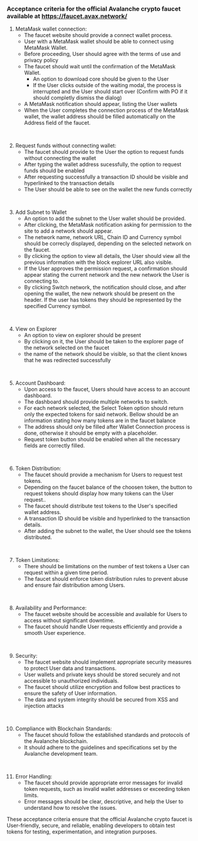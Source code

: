 ### Acceptance criteria for the official Avalanche crypto faucet available at https://faucet.avax.network/

1. MetaMask wallet connection:
   - The faucet website should provide a connect wallet process.
   - User with a MetaMask wallet should be able to connect using MetaMask Wallet.
   - Before proceeding, User should agree with the terms of use and privacy policy
   - The faucet should wait until the confirmation of the MetaMask Wallet. 
     - An option to download core should be given to the User
     - If the User clicks outside of the waiting modal, the process is interrupted and the User should start over (Confirm with PO if it should completly dismiss the dialog)
   - A MetaMask notification should appear, listing the User wallets
   - When the User completes the connection process of the MetaMask wallet, the wallet address should be filled automatically on the Address field of the faucet. 

<br/>

2. Request funds without connecting wallet:
   - The faucet should provide to the User the option to request funds without connecting the wallet
   - After typing the wallet address sucessfully, the option to request funds should be enabled
   - After requesting successfully a transaction ID should be visible and hyperlinked to the transaction details
   - The User should be able to see on the wallet the new funds correctly

<br/>

3. Add Subnet to Wallet
   - An option to add the subnet to the User wallet should be provided.
   - After clicking, the MetaMask notification asking for permission to the site to add a network should appear.
   - The network name, network URL, Chain ID and Currency symbol should be correcly displayed, depending on the selected network on the faucet.
   - By clicking the option to view all details, the User should view all the previous information with the block explorer URL also visible.
   - If the User approves the permission request, a confirmation should appear stating the current network and the new network the User is connecting to.
   - By clicking Switch network, the notification should close, and after opening the wallet, the new network should be present on the header. If the user has tokens they should be represented by the specified Currency symbol.

<br/>

4. View on Explorer
   - An option to view on explorer should be present
   - By clicking on it, the User should be taken to the explorer page of the network selected on the faucet
   - the name of the network should be visible, so that the client knows that he was redirected successfully

<br/>

5. Account Dashboard:
   - Upon access to the faucet, Users should have access to an account dashboard.
   - The dashboard should provide multiple networks to switch.
   - For each network selected, the Select Token option should return only the expected tokens for said network. Bellow should be an information stating how many tokens are in the faucet balance
   - The address should only be filled after Wallet Connection process is done, otherwise it should be empty with a placeholder.
   - Request token button should be enabled when all the necessary fields are correctly filled.

<br/>

6. Token Distribution:
   - The faucet should provide a mechanism for Users to request test tokens.
   - Depending on the faucet balance of the choosen token, the button to request tokens should display how many tokens can the User request..
   - The faucet should distribute test tokens to the User's specified wallet address.
   - A transaction ID should be visible and hyperlinked to the transaction details.
   - After adding the subnet to the wallet, the User should see the tokens distributed.

<br/>

7. Token Limitations:
   - There should be limitations on the number of test tokens a User can request within a given time period.
   - The faucet should enforce token distribution rules to prevent abuse and ensure fair distribution among Users.

<br/>

8. Availability and Performance:
   - The faucet website should be accessible and available for Users to access without significant downtime.
   - The faucet should handle User requests efficiently and provide a smooth User experience.

<br/>

9. Security:
   - The faucet website should implement appropriate security measures to protect User data and transactions.
   - User wallets and private keys should be stored securely and not accessible to unauthorized individuals.
   - The faucet should utilize encryption and follow best practices to ensure the safety of User information.
   - The data and system integrity should be secured from XSS and injection attacks

<br/>

10. Compliance with Blockchain Standards:
    - The faucet should follow the established standards and protocols of the Avalanche blockchain.
    - It should adhere to the guidelines and specifications set by the Avalanche development team.

<br/>

11. Error Handling:
    - The faucet should provide appropriate error messages for invalid token requests, such as invalid wallet addresses or exceeding token limits.
    - Error messages should be clear, descriptive, and help the User to understand how to resolve the issues.

These acceptance criteria ensure that the official Avalanche crypto faucet is User-friendly, secure, and reliable, enabling developers to obtain test tokens for testing, experimentation, and integration purposes.